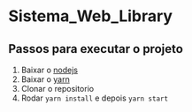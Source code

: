 # Sistema_Web_Library

## Passos para executar o projeto

1. Baixar o [nodejs](https://nodejs.org/en/)
2. Baixar o [yarn](https://yarnpkg.com/)
3. Clonar o repositorio
4. Rodar ``yarn install`` e depois ``yarn start``